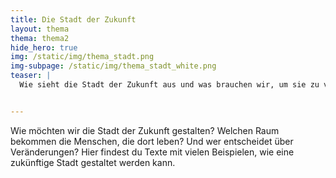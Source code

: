 ```yaml
---
title: Die Stadt der Zukunft
layout: thema
thema: thema2
hide_hero: true
img: /static/img/thema_stadt.png
img-subpage: /static/img/thema_stadt_white.png
teaser: |
  Wie sieht die Stadt der Zukunft aus und was brauchen wir, um sie zu verwirklichen?


---
```


Wie möchten wir die Stadt der Zukunft gestalten? Welchen Raum bekommen die Menschen, die dort leben? Und wer entscheidet über Veränderungen? Hier findest du Texte mit vielen Beispielen, wie eine zukünftige Stadt gestaltet werden kann.